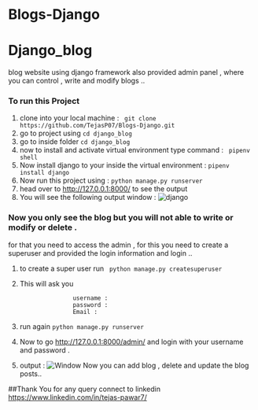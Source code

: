 # Blogs-Django
# Django_blog
blog website using django framework also provided admin panel , where you can control , write and modify blogs ..



### To run this Project 

1. clone into your local machine :  ``` git clone https://github.com/TejasP07/Blogs-Django.git```
2. go to project using ```cd django_blog```
3. go to inside folder ```cd django_blog ```
4. now to install and activate virtual environment type command : ``` pipenv shell```
5. Now install django to your inside the virtual environment : ``` pipenv install django ```
6. Now run this project using : ```python manage.py runserver ``` 
7. head over to http://127.0.0.1:8000/ to see the output
8. You will see the following output window : 
![django](https://user-images.githubusercontent.com/88932277/227762607-0851bc36-b58a-43eb-9468-b2e1edd8ee7b.PNG)
### Now you only see the blog but you will not able to write or modify or delete . 

for that you need to access the admin , for this you need to create a superuser and provided the login information and login ..

1. to create a super user run ``` python manage.py createsuperuser```  
3. This will ask you  

                      username :  
                      password :                    
                      Email :
                      
3. run again ```python manage.py runserver ```

4. Now to go http://127.0.0.1:8000/admin/ and login with your username and password .

5. output : ![Window](https://user-images.githubusercontent.com/88932277/227762537-3838dc87-1db0-4ce1-829a-496c52dc981c.PNG)
Now you can add blog , delete and update the blog posts..
 
 
 ##Thank You
for any query connect to linkedin https://www.linkedin.com/in/tejas-pawar7/


